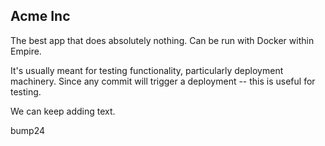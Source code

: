 ## Acme Inc

The best app that does absolutely nothing. Can be run with Docker within Empire.

It's usually meant for testing functionality, particularly deployment machinery.
Since any commit will trigger a deployment -- this is useful for testing.

We can keep adding text.

bump24

